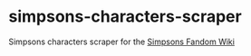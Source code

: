 # simpsons-characters-scraper
Simpsons characters scraper for the [Simpsons Fandom Wiki](https://simpsons.fandom.com/)
